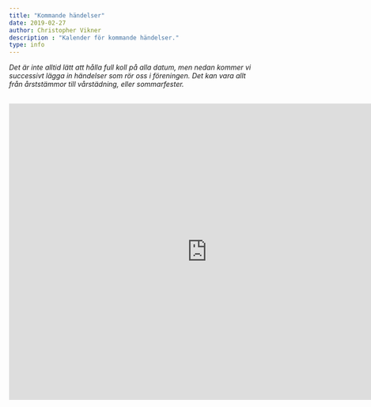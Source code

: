 ```yaml
---
title: "Kommande händelser"
date: 2019-02-27
author: Christopher Vikner
description : "Kalender för kommande händelser."
type: info
---
```


<p><i>Det är inte alltid lätt att hålla full koll på alla datum, men nedan kommer vi successivt lägga in händelser som rör oss i föreningen. Det kan vara allt från årststämmor till vårstädning, eller sommarfester.</i></p>
<br>

<iframe src="https://calendar.google.com/calendar/embed?src=cb7q4ho22p1s0tm0k2jbmkj1m4%40group.calendar.google.com&ctz=Europe%2FStockholm" style="border: 0" width="800" height="600" frameborder="0" scrolling="no"></iframe>
